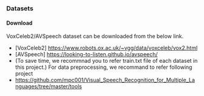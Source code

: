 ### Datasets
#### Download
VoxCeleb2/AVSpeech dataset can be downloaded from the below link.
- [VoxCeleb2] https://www.robots.ox.ac.uk/~vgg/data/voxceleb/vox2.html
- [AVSpeech] https://looking-to-listen.github.io/avspeech/
- (To save time, we recommnad you to refer train.txt file of each dataset in this project.)
For data preprocessing, we recommand to refer following project
- https://github.com/mpc001/Visual_Speech_Recognition_for_Multiple_Languages/tree/master/tools

